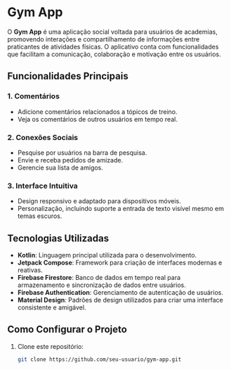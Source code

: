 # Gym App

O **Gym App** é uma aplicação social voltada para usuários de academias, promovendo interações e compartilhamento de informações entre praticantes de atividades físicas. O aplicativo conta com funcionalidades que facilitam a comunicação, colaboração e motivação entre os usuários.

## Funcionalidades Principais

### 1. Comentários
- Adicione comentários relacionados a tópicos de treino.
- Veja os comentários de outros usuários em tempo real.

### 2. Conexões Sociais
- Pesquise por usuários na barra de pesquisa.
- Envie e receba pedidos de amizade.
- Gerencie sua lista de amigos.

### 3. Interface Intuitiva
- Design responsivo e adaptado para dispositivos móveis.
- Personalização, incluindo suporte a entrada de texto visível mesmo em temas escuros.

## Tecnologias Utilizadas

- **Kotlin**: Linguagem principal utilizada para o desenvolvimento.
- **Jetpack Compose**: Framework para criação de interfaces modernas e reativas.
- **Firebase Firestore**: Banco de dados em tempo real para armazenamento e sincronização de dados entre usuários.
- **Firebase Authentication**: Gerenciamento de autenticação de usuários.
- **Material Design**: Padrões de design utilizados para criar uma interface consistente e amigável.

## Como Configurar o Projeto

1. Clone este repositório:
   ```bash
   git clone https://github.com/seu-usuario/gym-app.git
